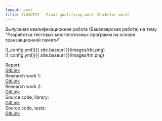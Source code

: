 ```yaml
---
layout: post
title: SibSUTIS - Final qualifying work (Bachelor work)
---
```


Выпускная квалификационная работа (Бакалаврская работа) на тему "Разработка тестовых многопоточных программ на основе транзакционной памяти"

![_config.yml]({{ site.baseurl }}/images/rbt.png)  
![_config.yml]({{ site.baseurl }}/images/tm.png)  

Report:  
[GitLink](https://github.com/tokar-t-m/red-black-tree-software-transactional-memory/blob/master/%D0%A2%D0%BE%D0%BA%D0%B0%D1%80%D1%8C%20%D0%A2.%D0%9C%20-%20%D0%A0%D0%B0%D0%B7%D1%80%D0%B0%D0%B1%D0%BE%D1%82%D0%BA%D0%B0%20%D1%82%D0%B5%D1%81%D1%82%D0%BE%D0%B2%D1%8B%D1%85%20%D0%BC%D0%BD%D0%BE%D0%B3%D0%BE%D0%BF%D0%BE%D1%82%D0%BE%D1%87%D0%BD%D1%8B%D1%85%20%D0%BF%D1%80%D0%BE%D0%B3%D1%80%D0%B0%D0%BC%D0%BC%20%D0%BD%D0%B0%20%D0%BE%D1%81%D0%BD%D0%BE%D0%B2%D0%B5%20%D1%82%D1%80%D0%B0%D0%BD%D0%B7%D0%BA%D1%86%D0%B8%D0%BE%D0%BD%D0%BD%D0%BE%D0%B9%20%D0%BF%D0%B0%D0%BC%D1%8F%D1%82%D0%B8.pdf)  
Research work 1:  
[GitLink](https://github.com/tokar-t-m/red-black-tree-software-transactional-memory/blob/master/RBT-STM%20research%20publication%20-%201.pdf)  
Research work 2:  
[GitLink](https://github.com/tokar-t-m/red-black-tree-software-transactional-memory/blob/master/RBT-STM%20research%20publication%20-%202.pdf)  
Source code, library:  
[GitLink](https://github.com/tokar-t-m/red-black-tree-software-transactional-memory/tree/master/library)  
Source code, tests:  
[GitLink](https://github.com/tokar-t-m/red-black-tree-software-transactional-memory/tree/master/test)